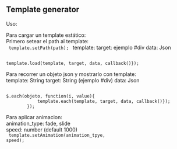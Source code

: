<h2>Template generator</h2>

Uso: <br>

Para cargar un template estático:<br>
Primero setear el path al template:<br>
<code>
template.setPath(path);
</code>
template:
target: ejemplo #div
data: Json

<code>
template.load(template, target, data, callback()});
</code>

Para recorrer un objeto json y mostrarlo con template:<br>
template: String
target: String (ejemplo #div)
data: Json

<code>
$.each(objeto, function(i, value){	
			template.each(template, target, data, callback()});
		});
</code>

Para aplicar animacion:<br>
animation_type: fade, slide <br>
speed: number (default 1000)<br>
<code>
template.setAnimation(animation_tpye, speed);
</code>
